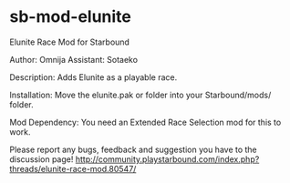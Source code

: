 # sb-mod-elunite
Elunite Race Mod for Starbound

Author: Omnija
Assistant: Sotaeko

Description: 
Adds Elunite as a playable race.

Installation: 
Move the elunite.pak or folder into your Starbound/mods/ folder. 

Mod Dependency:
You need an Extended Race Selection mod for this to work.


Please report any bugs, feedback and suggestion you have to the discussion page!
http://community.playstarbound.com/index.php?threads/elunite-race-mod.80547/